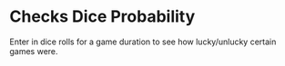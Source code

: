 # Checks Dice Probability

Enter in dice rolls for a game duration to see how lucky/unlucky certain games were.

